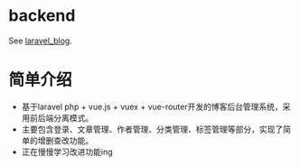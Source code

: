 # backend
See [laravel_blog](https://github.com/Lindom96/laravel_blog/).


# 简单介绍
* 基于laravel php + vue.js + vuex + vue-router开发的博客后台管理系统，采用前后端分离模式。
* 主要包含登录、文章管理、作者管理、分类管理、标签管理等部分，实现了简单的增删查改功能。
* 正在慢慢学习改进功能ing

